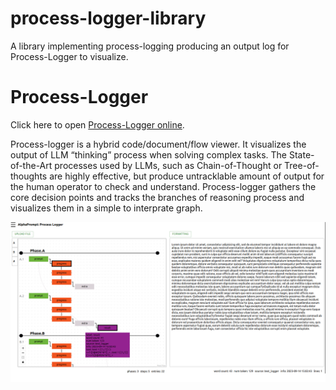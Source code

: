 # process-logger-library
A library implementing process-logging producing an output log for Process-Logger to visualize.

# Process-Logger

Click here to open [Process-Logger online](http://esc-lb-react-196763288.eu-north-1.elb.amazonaws.com/).

Process-logger is a hybrid code/document/flow viewer. It visualizes the output of LLM “thinking” process when solving complex tasks. The State-of-the-Art processes used by LLMs, such as Chain-of-Thought or Tree-of-thoughts are highly effective, but produce untracklable amount of output for the human operator to check and understand. Process-logger gathers the core decision points and tracks the branches of reasoning process and visualizes them in a simple to interprate graph.

![Process-Logger UI illustration](/process_logger.png "Process-Logger UI")
